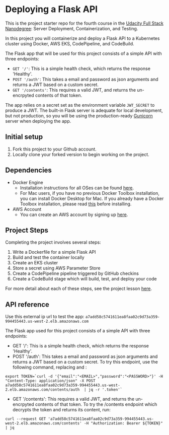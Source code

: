 # Deploying a Flask API

This is the project starter repo for the fourth course in the [Udacity Full Stack Nanodegree](https://www.udacity.com/course/full-stack-web-developer-nanodegree--nd004): Server Deployment, Containerization, and Testing.

In this project you will containerize and deploy a Flask API to a Kubernetes cluster using Docker, AWS EKS, CodePipeline, and CodeBuild.

The Flask app that will be used for this project consists of a simple API with three endpoints:

- `GET '/'`: This is a simple health check, which returns the response 'Healthy'.
- `POST '/auth'`: This takes a email and password as json arguments and returns a JWT based on a custom secret.
- `GET '/contents'`: This requires a valid JWT, and returns the un-encrpyted contents of that token.

The app relies on a secret set as the environment variable `JWT_SECRET` to produce a JWT. The built-in Flask server is adequate for local development, but not production, so you will be using the production-ready [Gunicorn](https://gunicorn.org/) server when deploying the app.

## Initial setup

1. Fork this project to your Github account.
2. Locally clone your forked version to begin working on the project.

## Dependencies

- Docker Engine
  - Installation instructions for all OSes can be found [here](https://docs.docker.com/install/).
  - For Mac users, if you have no previous Docker Toolbox installation, you can install Docker Desktop for Mac. If you already have a Docker Toolbox installation, please read [this](https://docs.docker.com/docker-for-mac/docker-toolbox/) before installing.
- AWS Account
  - You can create an AWS account by signing up [here](https://aws.amazon.com/#).

## Project Steps

Completing the project involves several steps:

1. Write a Dockerfile for a simple Flask API
2. Build and test the container locally
3. Create an EKS cluster
4. Store a secret using AWS Parameter Store
5. Create a CodePipeline pipeline triggered by GitHub checkins
6. Create a CodeBuild stage which will build, test, and deploy your code

For more detail about each of these steps, see the project lesson [here](https://classroom.udacity.com/nanodegrees/nd004/parts/1d842ebf-5b10-4749-9e5e-ef28fe98f173/modules/ac13842f-c841-4c1a-b284-b47899f4613d/lessons/becb2dac-c108-4143-8f6c-11b30413e28d/concepts/092cdb35-28f7-4145-b6e6-6278b8dd7527).

## API reference

Use this external ip url to test the app:
`a7add58c5741611ea8faa02c9d73a359-994455443.us-west-2.elb.amazonaws.com`

The Flask app used for this project consists of a simple API with three endpoints:

- GET '/': This is a simple health check, which returns the response 'Healthy'.
- POST '/auth': This takes a email and password as json arguments and returns a JWT based on a custom secret. To try this endpoint, use the following command, replacing <EMAIL> and <PASSWORD>:

```
export TOKEN=`curl -d '{"email":"<EMAIL>","password":"<PASSWORD>"}' -H "Content-Type: application/json" -X POST a7add58c5741611ea8faa02c9d73a359-994455443.us-west-2.elb.amazonaws.com/contents/auth  | jq -r '.token'`
```

- GET '/contents': This requires a valid JWT, and returns the un-encrpyted contents of that token. To try the /contents endpoint which decrypts the token and returns its content, run:

```
curl --request GET 'a7add58c5741611ea8faa02c9d73a359-994455443.us-west-2.elb.amazonaws.com/contents' -H "Authorization: Bearer ${TOKEN}" | jq
```
